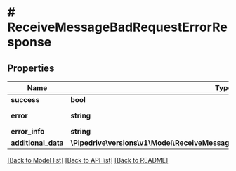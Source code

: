 # # ReceiveMessageBadRequestErrorResponse

## Properties

Name | Type | Description | Notes
------------ | ------------- | ------------- | -------------
**success** | **bool** |  | [optional]
**error** | **string** | The error description | [optional]
**error_info** | **string** |  | [optional]
**additional_data** | [**\Pipedrive\versions\v1\Model\ReceiveMessageBadRequestErrorResponseAdditionalData**](ReceiveMessageBadRequestErrorResponseAdditionalData.md) |  | [optional]

[[Back to Model list]](../README.md#documentation-for-models) [[Back to API list]](../README.md#documentation-for-api-endpoints) [[Back to README]](../README.md)
